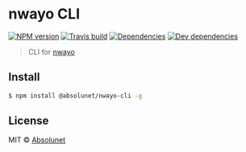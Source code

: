 # nwayo CLI

[![NPM version](https://img.shields.io/npm/v/@absolunet/nwayo-cli.svg)](https://www.npmjs.com/package/@absolunet/nwayo-cli)
[![Travis build](https://api.travis-ci.org/absolunet/nwayo-cli.svg?branch=master)](https://travis-ci.org/absolunet/nwayo-cli/builds)
[![Dependencies](https://david-dm.org/absolunet/nwayo-cli/status.svg)](https://david-dm.org/absolunet/nwayo-cli)
[![Dev dependencies](https://david-dm.org/absolunet/nwayo-cli/dev-status.svg)](https://david-dm.org/absolunet/nwayo-cli?type=dev)

> CLI for [nwayo](https://github.com/absolunet/nwayo/)


## Install

```bash
$ npm install @absolunet/nwayo-cli -g
```


## License

MIT © [Absolunet](https://absolunet.com)
